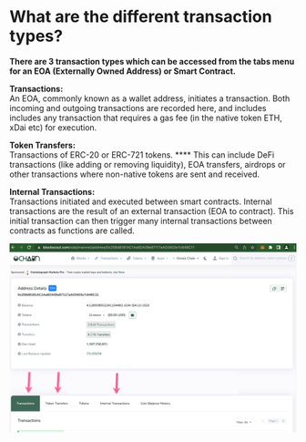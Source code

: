 # What are the different transaction types?

**There are 3 transaction types which can be accessed from the tabs menu for an EOA (Externally Owned Address) or Smart Contract.**

**Transactions:**\
An EOA, commonly known as a wallet address, initiates a transaction. Both incoming and outgoing transactions are recorded here, and includes includes any transaction that requires a gas fee (in the native token ETH, xDai etc) for execution.

**Token Transfers:**\
Transactions of ERC-20 or ERC-721 tokens. **** This can include DeFi transactions (like adding or removing liquidity), EOA transfers, airdrops or other transactions where non-native tokens are sent and received.

**Internal Transactions:**\
Transactions initiated and executed between smart contracts. Internal transactions are the result of an external transaction (EOA to contract). This initial transaction can then trigger many internal transactions between contracts as functions are called.

![](../../.gitbook/assets/tokens-tab.png)
